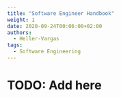 ```yaml
---
title: "Software Engineer Handbook"
weight: 1
date: 2020-09-24T00:06:00+02:00
authors:
  - Heller-Vargas
tags:
  - Software Engineering
---
```


# TODO: Add here
